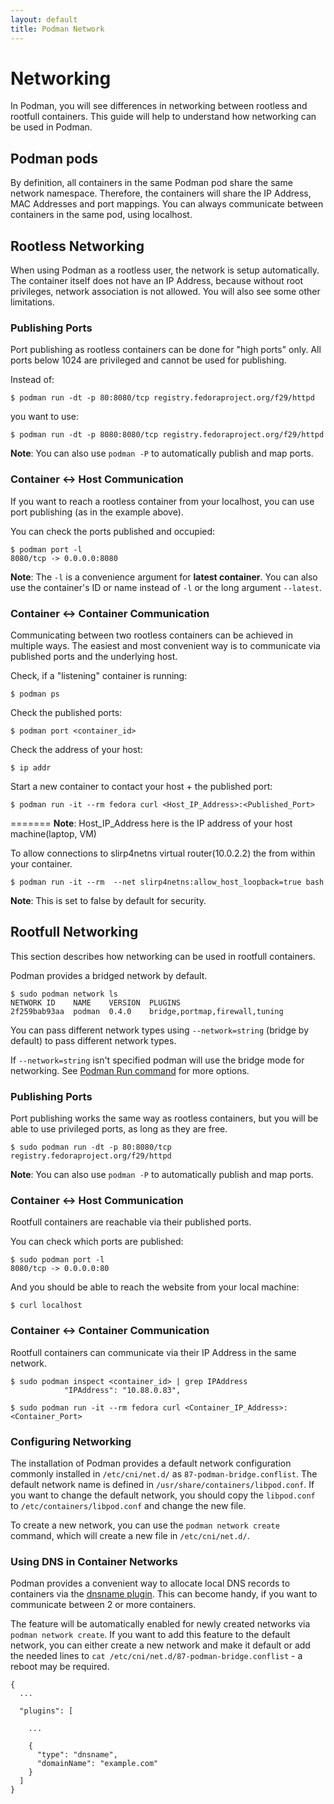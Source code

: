 ```yaml
---
layout: default
title: Podman Network
---
```


# Networking

In Podman, you will see differences in networking between rootless and rootfull
containers. This guide will help to understand how networking can be used in
Podman.

## Podman pods

By definition, all containers in the same Podman pod share the same network
namespace. Therefore, the containers will share the IP Address, MAC Addresses and
port mappings. You can always communicate between containers in the same pod,
using localhost.

## Rootless Networking

When using Podman as a rootless user, the network is setup automatically. The
container itself does not have an IP Address, because without root privileges,
network association is not allowed. You will also see some other limitations.

### Publishing Ports

Port publishing as rootless containers can be done for "high ports" only. All
ports below 1024 are privileged and cannot be used for publishing.

Instead of:

```console
$ podman run -dt -p 80:8080/tcp registry.fedoraproject.org/f29/httpd
```

you want to use:

```console
$ podman run -dt -p 8080:8080/tcp registry.fedoraproject.org/f29/httpd
```

**Note**: You can also use `podman -P` to automatically publish and map ports.

### Container <-> Host Communication

If you want to reach a rootless container from your localhost, you can use port
publishing (as in the example above).

You can check the ports published and occupied:

```console
$ podman port -l
8080/tcp -> 0.0.0.0:8080
```

**Note**: The `-l` is a convenience argument for **latest container**. You can
also use the container's ID or name instead of `-l` or the long argument
`--latest`.

### Container <-> Container Communication

Communicating between two rootless containers can be achieved in multiple ways.
The easiest and most convenient way is to communicate via published ports and
the underlying host.

Check, if a "listening" container is running:

```console
$ podman ps
```

Check the published ports:

```console
$ podman port <container_id>
```

Check the address of your host:

```console
$ ip addr
```

Start a new container to contact your host + the published port:

```console
$ podman run -it --rm fedora curl <Host_IP_Address>:<Published_Port>
```
=======
**Note**: Host_IP_Address here is the IP address of your host machine(laptop, VM)

To allow connections to slirp4netns virtual router(10.0.2.2) the from within your container.
```console
$ podman run -it --rm  --net slirp4netns:allow_host_loopback=true bash
```
**Note**: This is set to false by default for security. 

## Rootfull Networking

This section describes how networking can be used in rootfull containers.

Podman provides a bridged network by default.
```console
$ sudo podman network ls
NETWORK ID    NAME    VERSION  PLUGINS
2f259bab93aa  podman  0.4.0    bridge,portmap,firewall,tuning
```
You can pass different network types using `--network=string` (bridge by default) to pass different network types.

If `--network=string` isn't specified podman will use the bridge mode for networking.
See [Podman Run command](https://docs.podman.io/en/latest/markdown/podman-run.1.html#network-mode-net) for more options.

### Publishing Ports

Port publishing works the same way as rootless containers, but you will be able
to use privileged ports, as long as they are free.

```console
$ sudo podman run -dt -p 80:8080/tcp registry.fedoraproject.org/f29/httpd
```

**Note**: You can also use `podman -P` to automatically publish and map ports.

### Container <-> Host Communication

Rootfull containers are reachable via their published ports.

You can check which ports are published:

```console
$ sudo podman port -l
8080/tcp -> 0.0.0.0:80
```

And you should be able to reach the website from your local machine:

```console
$ curl localhost
```

### Container <-> Container Communication

Rootfull containers can communicate via their IP Address in the same network.

```console
$ sudo podman inspect <container_id> | grep IPAddress
            "IPAddress": "10.88.0.83",
```

```console
$ sudo podman run -it --rm fedora curl <Container_IP_Address>:<Container_Port>
```

### Configuring Networking

The installation of Podman provides a default network configuration commonly
installed in `/etc/cni/net.d/` as `87-podman-bridge.conflist`. The default
network name is defined in `/usr/share/containers/libpod.conf`. If you want to
change the default network, you should copy the `libpod.conf` to
`/etc/containers/libpod.conf` and change the new file.

To create a new network, you can use the `podman network create` command, which
will create a new file in `/etc/cni/net.d/`.

### Using DNS in Container Networks

Podman provides a convenient way to allocate local DNS records to containers
via the [dnsname plugin](https://github.com/containers/dnsname). This can become
handy, if you want to communicate between 2 or more containers.

The feature will be automatically enabled for newly created networks via
`podman network create`. If you want to add this feature to the default
network, you can either create a new network and make it default or add the
needed lines to `cat /etc/cni/net.d/87-podman-bridge.conflist` - a reboot may
be required.

```
{
  ...

  "plugins": [

    ...

    {
      "type": "dnsname",
      "domainName": "example.com"
    }
  ]
}
```
